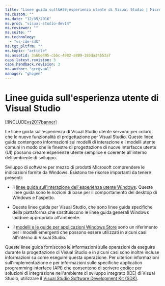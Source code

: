 ```yaml
---
title: "Linee guida sull&#39;esperienza utente di Visual Studio | Microsoft Docs"
ms.custom: ""
ms.date: "12/05/2016"
ms.prod: "visual-studio-dev14"
ms.reviewer: ""
ms.suite: ""
ms.technology: 
  - "vs-ide-sdk"
ms.tgt_pltfrm: ""
ms.topic: "article"
ms.assetid: 3abbe495-cbbc-4982-a809-38bda34553a7
caps.latest.revision: 3
caps.handback.revision: 3
ms.author: "gregvanl"
manager: "ghogen"
---
```

# Linee guida sull&#39;esperienza utente di Visual Studio
[!INCLUDE[vs2017banner](../../code-quality/includes/vs2017banner.md)]

Le linee guida sull'esperienza di Visual Studio utente servono per coloro che le nuove funzionalità di progettazione per Visual Studio. Queste linee guida contengono informazioni sui modelli di interazione e i modelli utente comuni in modo che le finestre di progettazione di nuove interfacce utente \(UI\) possono creare esperienze utente semplice e coerente all'interno dell'ambiente di sviluppo.  
  
 Sviluppo di software per mezzo di prodotti Microsoft comprendere le indicazioni fornite da Windows. Esistono tre risorse importanti da tenere presenti:  
  
-   Il [linee guida sull'interazione dell'esperienza utente Windows](https://msdn.microsoft.com/en-us/library/aa511258.aspx). Queste linee guida sono le nozioni di base per il comportamento del desktop di Windows e l'aspetto.  
  
-   Queste linee guida per Visual Studio, che sono linee guida specifiche della piattaforma che sostituiscono le linee guida generali Windows laddove appropriato all'ambiente.  
  
-   Il [modelli e le guide per applicazioni Windows Store](https://dev.windows.com/en-us/design/interaction-ux) sono un riferimento per i modelli emergenti che possono essere utilizzati in alcuni casi all'interno di Visual Studio.  
  
 Queste linee guida forniscono le informazioni sulle operazioni da eseguire durante la progettazione di Visual Studio e in alcuni casi sono inoltre incluse informazioni su come eseguire questa operazione. Per ulteriori informazioni sull'implementazione e per informazioni sulle specifiche application programming interface \(API\) che consentono di scrivere codice per soluzioni di integrazione nell'ambiente di sviluppo integrato \(IDE\) di Visual Studio, utilizzare il [Visual Studio Software Development Kit \(SDK\)](https://msdn.microsoft.com/en-us/library/bb166441.aspx).